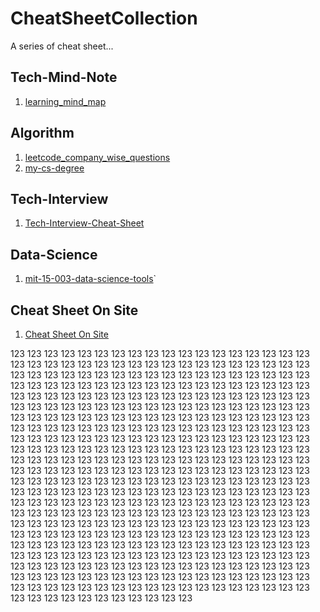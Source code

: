 <!--
 * @Author: yirufeng
 * @Date: 2021-12-01 09:27:39
 * @LastEditTime: 2021-12-01 21:35:18
 * @LastEditors: yirufeng
 * @Description: 
 * @FilePath: /CheatSheetCollection/README.md
-->
# CheatSheetCollection
A series of cheat sheet...

## Tech-Mind-Note
1. [learning_mind_map](https://github.com/0voice/learning_mind_map)

## Algorithm
1. [leetcode_company_wise_questions](https://github.com/MysteryVaibhav/leetcode_company_wise_questions)
2. [my-cs-degree](https://github.com/logancyang/my-cs-degree)

## Tech-Interview
1. [Tech-Interview-Cheat-Sheet](https://github.com/TSiege/Tech-Interview-Cheat-Sheet)

## Data-Science
1. [mit-15-003-data-science-tools](https://github.com/shervinea/mit-15-003-data-science-tools)`

## Cheat Sheet On Site
1. [Cheat Sheet On Site](https://devhints.io/)

123
123
123
123
123
123
123
123
123
123
123
123
123
123
123
123
123
123
123
123
123
123
123
123
123
123
123
123
123
123
123
123
123
123
123
123
123
123
123
123
123
123
123
123
123
123
123
123
123
123
123
123
123
123
123
123
123
123
123
123
123
123
123
123
123
123
123
123
123
123
123
123
123
123
123
123
123
123
123
123
123
123
123
123
123
123
123
123
123
123
123
123
123
123
123
123
123
123
123
123
123
123
123
123
123
123
123
123
123
123
123
123
123
123
123
123
123
123
123
123
123
123
123
123
123
123
123
123
123
123
123
123
123
123
123
123
123
123
123
123
123
123
123
123
123
123
123
123
123
123
123
123
123
123
123
123
123
123
123
123
123
123
123
123
123
123
123
123
123
123
123
123
123
123
123
123
123
123
123
123
123
123
123
123
123
123
123
123
123
123
123
123
123
123
123
123
123
123
123
123
123
123
123
123
123
123
123
123
123
123
123
123
123
123
123
123
123
123
123
123
123
123
123
123
123
123
123
123
123
123
123
123
123
123
123
123
123
123
123
123
123
123
123
123
123
123
123
123
123
123
123
123
123
123
123
123
123
123
123
123
123
123
123
123
123
123
123
123
123
123
123
123
123
123
123
123
123
123
123
123
123
123
123
123
123
123
123
123
123
123
123
123
123
123
123
123
123
123
123
123
123
123
123
123
123
123
123
123
123
123
123
123
123
123
123
123
123
123
123
123
123
123
123
123
123
123
123
123
123
123
123
123
123
123
123
123
123
123
123
123
123
123
123
123
123
123
123
123
123
123
123
123
123
123
123
123
123
123
123
123
123
123
123
123
123
123
123
123
123
123
123
123
123
123
123
123
123
123
123
123
123
123
123
123
123
123
123
123
123
123
123
123
123
123
123
123
123
123
123
123
123
123
123
123
123
123
123
123
123
123
123
123
123
123
123
123
123
123
123
123
123
123
123
123
123
